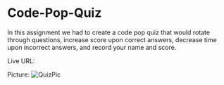# Code-Pop-Quiz

In this assignment we had to create a code pop quiz that would rotate through questions, increase score upon correct answers, decrease time upon incorrect answers, and record your name and score. 

Live URL:

Picture: ![QuizPic](https://user-images.githubusercontent.com/80427770/124010069-f8ae4800-d9a3-11eb-9350-95beebc00c23.jpg)
